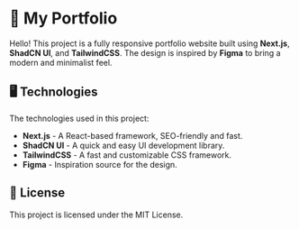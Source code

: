# 💼 My Portfolio

Hello! This project is a fully responsive portfolio website built using **Next.js**, **ShadCN UI**, and **TailwindCSS**. The design is inspired by **Figma** to bring a modern and minimalist feel.

## 🖥️ Technologies

The technologies used in this project:

- **Next.js** - A React-based framework, SEO-friendly and fast.
- **ShadCN UI** - A quick and easy UI development library.
- **TailwindCSS** - A fast and customizable CSS framework.
- **Figma** - Inspiration source for the design.

## 📜 License

This project is licensed under the MIT License.
